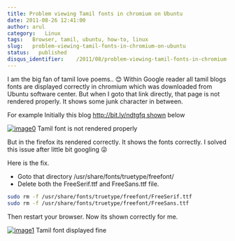 ```yaml
---
title: Problem viewing Tamil fonts in chromium on Ubuntu
date: 2011-08-26 12:41:00
author: arul
category:   Linux
tags:   Browser, tamil, ubuntu, how-to, linux
slug:   problem-viewing-tamil-fonts-in-chromium-on-ubuntu
status:   published
disqus_identifier:    /2011/08/problem-viewing-tamil-fonts-in-chromium-on-ubuntu.html
---
```


I am the big fan of tamil love poems.. 😊 Within Google reader all tamil
blogs fonts are displayed correctly in chromium which was downloaded
from Ubuntu software center. But when I goto that link directly, that
page is not rendered properly. It shows some junk character in between.

For example Initially this blog http://bit.ly/ndtgfq shown below

[![image0](http://3.bp.blogspot.com/-rRgxWW7Qfvs/TlfmYG-R55I/AAAAAAAAArc/-I3ojySvirc/s400/Tamil%2Bfont%2Berror.png)](http://3.bp.blogspot.com/-rRgxWW7Qfvs/TlfmYG-R55I/AAAAAAAAArc/-I3ojySvirc/s1600/Tamil%2Bfont%2Berror.png)
Tamil font is not rendered properly

But in the firefox its rendered correctly. It shows the fonts correctly.
I solved this issue after little bit googling 😜

Here is the fix.

-   Goto that directory /usr/share/fonts/truetype/freefont/
-   Delete both the FreeSerif.ttf and FreeSans.ttf file.

``` bash
sudo rm -f /usr/share/fonts/truetype/freefont/FreeSerif.ttf 
sudo rm -f /usr/share/fonts/truetype/freefont/FreeSans.ttf 
```

Then restart your browser. Now its shown correctly for me.

[![image1](http://4.bp.blogspot.com/-b0-zDfWqj5w/Tlfn0iQY8nI/AAAAAAAAArk/CrtbQxkS3gE/s400/Tamil%2Bfont%2Bsuccess.png)](http://4.bp.blogspot.com/-b0-zDfWqj5w/Tlfn0iQY8nI/AAAAAAAAArk/CrtbQxkS3gE/s1600/Tamil%2Bfont%2Bsuccess.png)
Tamil font displayed fine

